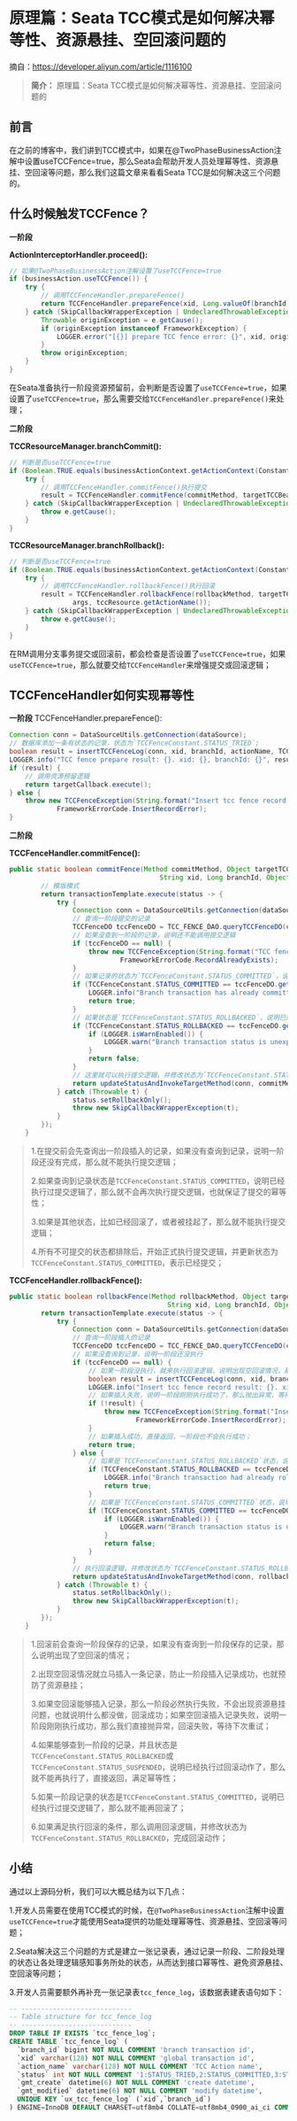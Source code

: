 # 原理篇：Seata TCC模式是如何解决幂等性、资源悬挂、空回滚问题的



摘自：https://developer.aliyun.com/article/1116100

> **简介：** 原理篇：Seata TCC模式是如何解决幂等性、资源悬挂、空回滚问题的



## 前言



在之前的博客中，我们讲到TCC模式中，如果在@TwoPhaseBusinessAction注解中设置useTCCFence=true，那么Seata会帮助开发人员处理幂等性、资源悬挂、空回滚等问题，那么我们这篇文章来看看Seata TCC是如何解决这三个问题的。



## 什么时候触发TCCFence？



**一阶段**

**ActionInterceptorHandler.proceed():**

```java
// 如果@TwoPhaseBusinessAction注解设置了useTCCFence=true
if (businessAction.useTCCFence()) {
    try {
        // 调用TCCFenceHandler.prepareFence()
        return TCCFenceHandler.prepareFence(xid, Long.valueOf(branchId), actionName, targetCallback);
    } catch (SkipCallbackWrapperException | UndeclaredThrowableException e) {
        Throwable originException = e.getCause();
        if (originException instanceof FrameworkException) {
            LOGGER.error("[{}] prepare TCC fence error: {}", xid, originException.getMessage());
        }
        throw originException;
    }
}
```

在Seata准备执行一阶段资源预留前，会判断是否设置了`useTCCFence=true`，如果设置了`useTCCFence=true`，那么需要交给`TCCFenceHandler.prepareFence()`来处理；



**二阶段**

**TCCResourceManager.branchCommit():**

```java
// 判断是否useTCCFence=true
if (Boolean.TRUE.equals(businessActionContext.getActionContext(Constants.USE_TCC_FENCE))) {
    try {
        // 调用TCCFenceHandler.commitFence()执行提交
        result = TCCFenceHandler.commitFence(commitMethod, targetTCCBean, xid, branchId, args);
    } catch (SkipCallbackWrapperException | UndeclaredThrowableException e) {
        throw e.getCause();
    }
}
```



**TCCResourceManager.branchRollback():**

```java
// 判断是否useTCCFence=true
if (Boolean.TRUE.equals(businessActionContext.getActionContext(Constants.USE_TCC_FENCE))) {
    try {
        // 调用TCCFenceHandler.rollbackFence()执行回滚
        result = TCCFenceHandler.rollbackFence(rollbackMethod, targetTCCBean, xid, branchId,
                args, tccResource.getActionName());
    } catch (SkipCallbackWrapperException | UndeclaredThrowableException e) {
        throw e.getCause();
    }
}
```

在RM调用分支事务提交或回滚前，都会检查是否设置了`useTCCFence=true`，如果`useTCCFence=true`，那么就要交给`TCCFenceHandler`来增强提交或回滚逻辑；



## TCCFenceHandler如何实现幂等性



**一阶段**
TCCFenceHandler.prepareFence():

```java
Connection conn = DataSourceUtils.getConnection(dataSource);
// 数据库添加一条有状态的记录，状态为`TCCFenceConstant.STATUS_TRIED`;
boolean result = insertTCCFenceLog(conn, xid, branchId, actionName, TCCFenceConstant.STATUS_TRIED);
LOGGER.info("TCC fence prepare result: {}. xid: {}, branchId: {}", result, xid, branchId);
if (result) {
    // 调用资源预留逻辑
    return targetCallback.execute();
} else {
    throw new TCCFenceException(String.format("Insert tcc fence record error, prepare fence failed. xid= %s, branchId= %s", xid, branchId),
            FrameworkErrorCode.InsertRecordError);
}
```



**二阶段**

**TCCFenceHandler.commitFence():**

```java
public static boolean commitFence(Method commitMethod, Object targetTCCBean,
                                      String xid, Long branchId, Object[] args) {
        // 模版模式
        return transactionTemplate.execute(status -> {
            try {
                Connection conn = DataSourceUtils.getConnection(dataSource);
                // 查询一阶段提交的记录
                TCCFenceDO tccFenceDO = TCC_FENCE_DAO.queryTCCFenceDO(conn, xid, branchId);
                // 如果没查到一阶段的记录，说明还不能调用提交逻辑
                if (tccFenceDO == null) {
                    throw new TCCFenceException(String.format("TCC fence record not exists, commit fence method failed. xid= %s, branchId= %s", xid, branchId),
                            FrameworkErrorCode.RecordAlreadyExists);
                }
                // 如果记录的状态为`TCCFenceConstant.STATUS_COMMITTED`，说明已经提交过了，直接返回true；这就满足了幂等性；
                if (TCCFenceConstant.STATUS_COMMITTED == tccFenceDO.getStatus()) {
                    LOGGER.info("Branch transaction has already committed before. idempotency rejected. xid: {}, branchId: {}, status: {}", xid, branchId, tccFenceDO.getStatus());
                    return true;
                }
                // 如果状态是`TCCFenceConstant.STATUS_ROLLBACKED`，说明已经调用了回滚逻辑，那就不能执行提交；如果是`TCCFenceConstant.STATUS_SUSPENDED`，那就说明该分布式事务暂时挂起了，还不能执行提交；
                if (TCCFenceConstant.STATUS_ROLLBACKED == tccFenceDO.getStatus() || TCCFenceConstant.STATUS_SUSPENDED == tccFenceDO.getStatus()) {
                    if (LOGGER.isWarnEnabled()) {
                        LOGGER.warn("Branch transaction status is unexpected. xid: {}, branchId: {}, status: {}", xid, branchId, tccFenceDO.getStatus());
                    }
                    return false;
                }
                // 这里就可以执行提交逻辑，并修改状态为`TCCFenceConstant.STATUS_COMMITTED`;
                return updateStatusAndInvokeTargetMethod(conn, commitMethod, targetTCCBean, xid, branchId, TCCFenceConstant.STATUS_COMMITTED, status, args);
            } catch (Throwable t) {
                status.setRollbackOnly();
                throw new SkipCallbackWrapperException(t);
            }
        });
    }
```

>1.在提交前会先查询出一阶段插入的记录，如果没有查询到记录，说明一阶段还没有完成，那么就不能执行提交逻辑；
>
>2.如果查询到记录状态是`TCCFenceConstant.STATUS_COMMITTED`，说明已经执行过提交逻辑了，那么就不会再次执行提交逻辑，也就保证了提交的幂等性；
>
>3.如果是其他状态，比如已经回滚了，或者被挂起了，那么就不能执行提交逻辑；
>
>4.所有不可提交的状态都排除后，开始正式执行提交逻辑，并更新状态为`TCCFenceConstant.STATUS_COMMITTED`，表示已经提交；



**TCCFenceHandler.rollbackFence():**

```java
public static boolean rollbackFence(Method rollbackMethod, Object targetTCCBean,
                                        String xid, Long branchId, Object[] args, String actionName) {
        return transactionTemplate.execute(status -> {
            try {
                Connection conn = DataSourceUtils.getConnection(dataSource);
                // 查询一阶段插入的记录
                TCCFenceDO tccFenceDO = TCC_FENCE_DAO.queryTCCFenceDO(conn, xid, branchId);
                // 如果没查询到记录，说明一阶段还没执行
                if (tccFenceDO == null) {
                    // 如果一阶段没执行，就来执行回滚逻辑，说明出现空回滚情况，那么就插入一条记录，防止一阶段在回滚后再执行；
                    boolean result = insertTCCFenceLog(conn, xid, branchId, actionName, TCCFenceConstant.STATUS_SUSPENDED);
                    LOGGER.info("Insert tcc fence record result: {}. xid: {}, branchId: {}", result, xid, branchId);
                    // 如果插入失败，说明一阶段刚刚执行成功了，那么抛出异常，等待下次重试；
                    if (!result) {
                        throw new TCCFenceException(String.format("Insert tcc fence record error, rollback fence method failed. xid= %s, branchId= %s", xid, branchId),
                                FrameworkErrorCode.InsertRecordError);
                    }
                    // 如果插入成功，直接返回，一阶段也不会执行成功；
                    return true;
                } else {
                    // 如果是`TCCFenceConstant.STATUS_ROLLBACKED`状态，说明已经回滚过了；如果是`TCCFenceConstant.STATUS_SUSPENDED`，也不允许执行回滚逻辑；
                    if (TCCFenceConstant.STATUS_ROLLBACKED == tccFenceDO.getStatus() || TCCFenceConstant.STATUS_SUSPENDED == tccFenceDO.getStatus()) {
                        LOGGER.info("Branch transaction had already rollbacked before, idempotency rejected. xid: {}, branchId: {}, status: {}", xid, branchId, tccFenceDO.getStatus());
                        return true;
                    }
                    // 如果是`TCCFenceConstant.STATUS_COMMITTED`状态，说明已经提交了，那么也不能回滚；
                    if (TCCFenceConstant.STATUS_COMMITTED == tccFenceDO.getStatus()) {
                        if (LOGGER.isWarnEnabled()) {
                            LOGGER.warn("Branch transaction status is unexpected. xid: {}, branchId: {}, status: {}", xid, branchId, tccFenceDO.getStatus());
                        }
                        return false;
                    }
                }
                // 执行回滚逻辑，并修改状态为`TCCFenceConstant.STATUS_ROLLBACKED`；
                return updateStatusAndInvokeTargetMethod(conn, rollbackMethod, targetTCCBean, xid, branchId, TCCFenceConstant.STATUS_ROLLBACKED, status, args);
            } catch (Throwable t) {
                status.setRollbackOnly();
                throw new SkipCallbackWrapperException(t);
            }
        });
    }
```

>1.回滚前会查询一阶段保存的记录，如果没有查询到一阶段保存的记录，那么说明出现了空回滚的情况；
>
>2.出现空回滚情况就立马插入一条记录，防止一阶段插入记录成功，也就预防了资源悬挂；
>
>3.如果空回滚能够插入记录，那么一阶段必然执行失败，不会出现资源悬挂问题，也就说明什么都没做，回滚成功；如果空回滚插入记录失败，说明一阶段刚刚执行成功，那么我们直接抛异常，回滚失败，等待下次重试；
>
>4.如果能够查到一阶段的记录，并且状态是`TCCFenceConstant.STATUS_ROLLBACKED`或`TCCFenceConstant.STATUS_SUSPENDED`，说明已经执行过回滚动作了，那么就不能再执行了，直接返回，满足幂等性；
>
>5.如果一阶段记录的状态是`TCCFenceConstant.STATUS_COMMITTED`，说明已经执行过提交逻辑了，那么就不能再回滚了；
>
>6.如果满足执行回滚的条件，那么调用回滚逻辑，并修改状态为`TCCFenceConstant.STATUS_ROLLBACKED`，完成回滚动作；



## 小结



通过以上源码分析，我们可以大概总结为以下几点：

1.开发人员需要在使用TCC模式的时候，在`@TwoPhaseBusinessAction`注解中设置`useTCCFence=true`才能使用Seata提供的功能处理幂等性、资源悬挂、空回滚等问题；

2.Seata解决这三个问题的方式是建立一张记录表，通过记录一阶段、二阶段处理的状态让各处理逻辑感知事务所处的状态，从而达到接口幂等性、避免资源悬挂、空回滚等问题；

3.开发人员需要额外再补充一张记录表`tcc_fence_log`，该数据表建表语句如下：

```sql
-- ----------------------------
-- Table structure for tcc_fence_log
-- ----------------------------
DROP TABLE IF EXISTS `tcc_fence_log`;
CREATE TABLE `tcc_fence_log` (
  `branch_id` bigint NOT NULL COMMENT 'branch transaction id',
  `xid` varchar(128) NOT NULL COMMENT 'global transaction id',
  `action_name` varchar(128) NOT NULL COMMENT 'TCC Action name',
  `status` int NOT NULL COMMENT '1:STATUS_TRIED,2:STATUS_COMMITTED,3:STATUS_ROLLBACKED,4:STATUS_SUSPENDED',
  `gmt_create` datetime(6) NOT NULL COMMENT 'create datetime',
  `gmt_modified` datetime(6) NOT NULL COMMENT 'modify datetime',
  UNIQUE KEY `ux_tcc_fence_log` (`xid`,`branch_id`)
) ENGINE=InnoDB DEFAULT CHARSET=utf8mb4 COLLATE=utf8mb4_0900_ai_ci COMMENT='TCC transaction mode tcc fence log table';
```









